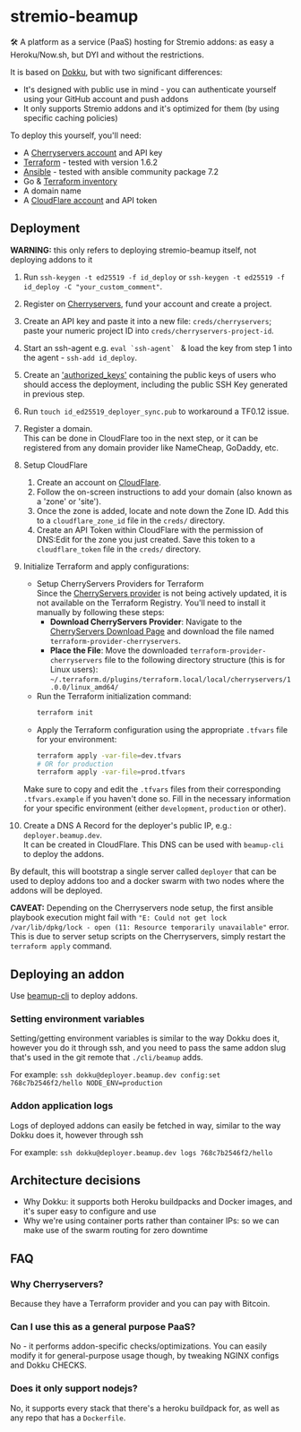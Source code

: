 # stremio-beamup
🛠️ A platform as a service (PaaS) hosting for Stremio addons: as easy a Heroku/Now.sh, but DYI and without the restrictions.

It is based on [Dokku](https://github.com/dokku/dokku), but with two significant differences:
* It's designed with public use in mind - you can authenticate yourself using your GitHub account and push addons
* It only supports Stremio addons and it's optimized for them (by using specific caching policies)


To deploy this yourself, you'll need:

* A [Cherryservers account](https://portal.cherryservers.com/#/register) and API key
* [Terraform](https://www.terraform.io/downloads.html) - tested with version 1.6.2
* [Ansible](https://docs.ansible.com/ansible/latest/installation_guide/intro_installation.html) - tested with ansible community package 7.2
* Go & [Terraform inventory](https://github.com/adammck/terraform-inventory)
* A domain name
* A [CloudFlare account](https://www.cloudflare.com/) and API token

## Deployment

**WARNING:** this only refers to deploying stremio-beamup itself, not deploying addons to it

1. Run `ssh-keygen -t ed25519 -f id_deploy` or `ssh-keygen -t ed25519 -f id_deploy -C "your_custom_comment"`.
2. Register on [Cherryservers](https://cherryservers.com), fund your account and create a project.
3. Create an API key and paste it into a new file: `creds/cherryservers`; paste your numeric project ID into `creds/cherryservers-project-id`.
4. Start an ssh-agent e.g. ``eval `ssh-agent` `` & load the key from step 1 into the agent - `ssh-add id_deploy`.
5. Create an ['authorized_keys'](https://www.ssh.com/ssh/authorized_keys/) containing the public keys of users who should access the deployment, including the public SSH Key generated in previous step.
6. Run `touch id_ed25519_deployer_sync.pub` to workaround a TF0.12 issue.
7. Register a domain.  
This can be done in CloudFlare too in the next step, or it can be registered from any domain provider like NameCheap, GoDaddy, etc.
8. Setup CloudFlare
    1. Create an account on [CloudFlare](https://www.cloudflare.com).
    2. Follow the on-screen instructions to add your domain (also known as a 'zone' or 'site').
    3. Once the zone is added, locate and note down the Zone ID. Add this to a `cloudflare_zone_id` file in the `creds/` directory.
    4. Create an API Token within CloudFlare with the permission of DNS:Edit for the zone you just created. Save this token to a `cloudflare_token` file in the `creds/` directory.

10. Initialize Terraform and apply configurations:
    - Setup CherryServers Providers for Terraform  
Since the [CherryServers provider](https://github.com/hashicorp/terraform-provider-cherryservers) is not being actively updated, it is not available on the Terraform Registry. You'll need to install it manually by following these steps:
        - **Download CherryServers Provider**: Navigate to the [CherryServers Download Page](http://downloads.cherryservers.com/other/terraform/) and download the file named `terraform-provider-cherryservers`.
        - **Place the File**: Move the downloaded `terraform-provider-cherryservers` file to the following directory structure (this is for Linux users):  
        `~/.terraform.d/plugins/terraform.local/local/cherryservers/1.0.0/linux_amd64/`
    - Run the Terraform initialization command:
      ```bash
      terraform init
      ```
    - Apply the Terraform configuration using the appropriate `.tfvars` file for your environment:
      ```bash
      terraform apply -var-file=dev.tfvars
      # OR for production
      terraform apply -var-file=prod.tfvars
      ```
    Make sure to copy and edit the `.tfvars` files from their corresponding `.tfvars.example` if you haven't done so. Fill in the necessary information for your specific environment (either `development`, `production` or other).  
9. Create a DNS A Record for the deployer's public IP, e.g.: `deployer.beamup.dev`.  
It can be created in CloudFlare. This DNS can be used with `beamup-cli` to deploy the addons.

By default, this will bootstrap a single server called `deployer` that can be used to deploy addons too and a docker swarm with two nodes where the addons will be deployed.

**CAVEAT:** Depending on the Cherryservers node setup, the first ansible playbook execution might fail with `"E: Could not get lock /var/lib/dpkg/lock - open (11: Resource temporarily unavailable"` error. This is due to server setup scripts on the Cherryservers, simply restart the `terraform apply` command.

## Deploying an addon

Use [beamup-cli](https://github.com/Stremio/stremio-beamup-cli) to deploy addons.

### Setting environment variables
Setting/getting environment variables is similar to the way Dokku does it, however you do it through ssh, and you need to pass the same addon slug that's used in the git remote that `./cli/beamup` adds.

For example: `ssh dokku@deployer.beamup.dev config:set 768c7b2546f2/hello NODE_ENV=production`

### Addon application logs
Logs of deployed addons can easily be fetched in way, similar to the way Dokku does it, however through ssh

For example: `ssh dokku@deployer.beamup.dev logs 768c7b2546f2/hello`

## Architecture decisions

* Why Dokku: it supports both Heroku buildpacks and Docker images, and it's super easy to configure and use
* Why we're using container ports rather than container IPs: so we can make use of the swarm routing for zero downtime

## FAQ

### Why Cherryservers?
Because they have a Terraform provider and you can pay with Bitcoin.

### Can I use this as a general purpose PaaS?
No - it performs addon-specific checks/optimizations. You can easily modify it for general-purpose usage though, by tweaking NGINX configs and Dokku CHECKS.

### Does it only support nodejs?
No, it supports every stack that there's a heroku buildpack for, as well as any repo that has a `Dockerfile`.
